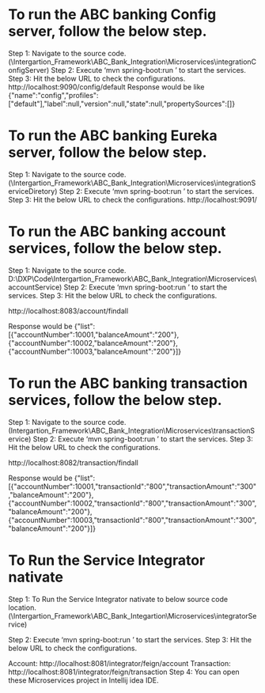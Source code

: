 # To run the ABC banking Config server, follow the below step.
Step 1:  Navigate to the source code.
(\Intergartion_Framework\ABC_Bank_Integration\Microservices\integrationConfigServer)
Step 2: Execute ‘mvn spring-boot:run ’  to start the services. 
Step 3: Hit the below URL to check the configurations.
           http://localhost:9090/config/default
	           Response would be like
{"name":"config","profiles":["default"],"label":null,"version":null,"state":null,"propertySources":[]}

#  To run the ABC banking Eureka server, follow the below step.
Step 1:  Navigate to the source code.
(\Intergartion_Framework\ABC_Bank_Integration\Microservices\integrationServiceDiretory)
Step 2: Execute ‘mvn spring-boot:run ’  to start the services. 
Step 3: Hit the below URL to check the configurations.
          http://localhost:9091/


# To run the ABC banking account services, follow the below step.
Step 1:  Navigate to the source code.
D:\DXP\Code\Intergartion_Framework\ABC_Bank_Integration\Microservices\accountService)
Step 2: Execute ‘mvn spring-boot:run ’  to start the services. 
Step 3: Hit the below URL to check the configurations.

http://localhost:8083/account/findall

Response would be 
	{"list":[{"accountNumber":10001,"balanceAmount":"200"},{"accountNumber":10002,"balanceAmount":"200"},{"accountNumber":10003,"balanceAmount":"200"}]}

# To run the ABC banking transaction services, follow the below step.
Step 1:  Navigate to the source code.
(Intergartion_Framework\ABC_Bank_Integration\Microservices\transactionService)
Step 2: Execute ‘mvn spring-boot:run ’  to start the services. 
Step 3: Hit the below URL to check the configurations.

http://localhost:8082/transaction/findall

Response would be 
					{"list":[{"accountNumber":10001,"transactionId":"800","transactionAmount":"300","balanceAmount":"200"},{"accountNumber":10002,"transactionId":"800","transactionAmount":"300","balanceAmount":"200"},{"accountNumber":10003,"transactionId":"800","transactionAmount":"300","balanceAmount":"200"}]}

# To Run the Service Integrator nativate
Step 1: To Run the Service Integrator nativate to below source code location.
(\Intergartion_Framework\ABC_Bank_Integartion\Microservices\integratorService)

Step 2: Execute ‘mvn spring-boot:run ’  to start the services. 
Step 3: Hit the below URL to check the configurations.

Account: http://localhost:8081/integrator/feign/account 
Transaction: http://localhost:8081/integrator/feign/transaction
Step 4: You can open these Microservices project in Intellij idea IDE.

